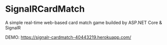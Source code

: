 # SignalRCardMatch
 A simple real-time web-based card match game builded by ASP.NET Core & SignalR

DEMO: https://signalr-cardmatch-40443219.herokuapp.com/
